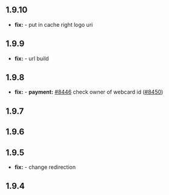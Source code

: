 ## 1.9.10

* **fix:**  - put in cache right logo uri

## 1.9.9

* **fix:**  - url build

## 1.9.8

* **fix:**  - **payment:** [#8446](https://github.com/AzzappApp/azzapp/pull/8446) check owner of webcard id ([#8450](https://github.com/AzzappApp/azzapp/pull/8450))

## 1.9.7



## 1.9.6



## 1.9.5

* **fix:**  - change redirection

## 1.9.4

